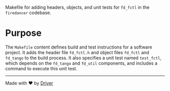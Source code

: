 <!--------------------------------------------------------------------------------->
<!-- IMPORTANT: This file is auto-generated by Driver (https://driver.ai). -------->
<!-- Manual edits may be overwritten on future commits. --------------------------->
<!--------------------------------------------------------------------------------->

Makefile for adding headers, objects, and unit tests for `fd_fctl` in the `firedancer` codebase.

# Purpose
The `Makefile` content defines build and test instructions for a software project. It adds the header file `fd_fctl.h` and object files `fd_fctl` and `fd_tango` to the build process. It also specifies a unit test named `test_fctl`, which depends on the `fd_tango` and `fd_util` components, and includes a command to execute this unit test.

---
Made with ❤️ by [Driver](https://www.driver.ai/)